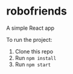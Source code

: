 # robofriends
A simple React app

To run the project:

1. Clone this repo
2. Run `npm install`
3. Run `npm start`
